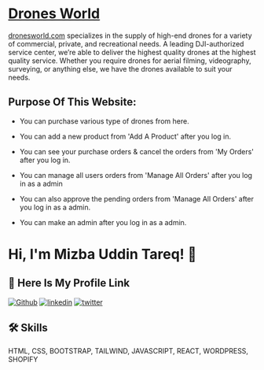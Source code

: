 # [Drones World](https://drones-world-811b7.web.app/)

[ dronesworld.com](https://drones-world-811b7.web.app/) specializes in the supply of high-end drones for a variety of commercial, private, and recreational needs. A leading DJI-authorized service center, we’re able to deliver the highest quality drones at the highest quality service. Whether you require drones for aerial filming, videography, surveying, or anything else, we have the drones available to suit your needs.

## Purpose Of This Website:

- You can purchase various type of drones from here.
- You can add a new product from 'Add A Product' after you log in.
- You can see your purchase orders & cancel the orders from 'My Orders' after you log in.

- You can manage all users orders from 'Manage All Orders' after you log in as a admin

- You can also approve the pending orders from 'Manage All Orders' after you log in as a admin.
- You can make an admin after you log in as a admin.

# Hi, I'm Mizba Uddin Tareq! 👋

## 🔗 Here Is My Profile Link

[![Github](https://img.shields.io/badge/my_portfolio-000?style=for-the-badge&logo=ko-fi&logoColor=white)](https://github.com/mizbauddintareq)
[![linkedin](https://img.shields.io/badge/linkedin-0A66C2?style=for-the-badge&logo=linkedin&logoColor=white)](https://www.linkedin.com/in/mizba-uddin-tareq-415a59218/)
[![twitter](https://img.shields.io/badge/twitter-1DA1F2?style=for-the-badge&logo=twitter&logoColor=white)](https://twitter.com/MizbaTareq)

## 🛠 Skills

HTML, CSS, BOOTSTRAP, TAILWIND, JAVASCRIPT, REACT, WORDPRESS, SHOPIFY
